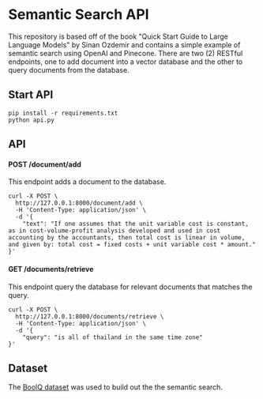 # Semantic Search API

This repository is based off of the book "Quick Start Guide to Large Language Models" by Sinan Ozdemir and contains a simple example of semantic search using OpenAI and Pinecone. There are two (2) RESTful endpoints, one to add document into a vector database and the other to query documents from the database.

## Start API

```
pip install -r requirements.txt
python api.py
```

## API

#### POST /document/add

This endpoint adds a document to the database.

```
curl -X POST \
  http://127.0.0.1:8000/document/add \
  -H 'Content-Type: application/json' \
  -d '{
	"text": "If one assumes that the unit variable cost is constant, as in cost-volume-profit analysis developed and used in cost accounting by the accountants, then total cost is linear in volume, and given by: total cost = fixed costs + unit variable cost * amount."
}'
```

#### GET /documents/retrieve

This endpoint query the database for relevant documents that matches the query.

```
curl -X POST \
  http://127.0.0.1:8000/documents/retrieve \
  -H 'Content-Type: application/json' \
  -d '{
	"query": "is all of thailand in the same time zone"
}'
```

## Dataset

The [BoolQ dataset](https://github.com/google-research-datasets/boolean-questions) was used to build out the the semantic search.
